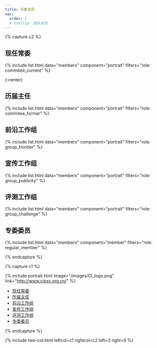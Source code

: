 ```yaml
---
title: 专委成员
nav:
  order: 2
  # tooltip: 团队成员
---
```

{% capture c2 %}

## 现任常委

{%
  include list.html
  data="members"
  component="portrait"
  filters="role: commitee_current"
%}


{:center}
## 历届主任

{%
  include list.html
  data="members"
  component="portrait"
  filters="role: commitee_former"
%}


## 前沿工作组

{%
  include list.html
  data="members"
  component="portrait"
  filters="role: group_frontier"
%}

## 宣传工作组

{%
  include list.html
  data="members"
  component="portrait"
  filters="role: group_publicity"
%}

## 评测工作组

{%
  include list.html
  data="members"
  component="portrait"
  filters="role: group_challenge"
%}

## 专委委员

{%
  include list.html
  data="members"
  component="member"
  filters="role: regular_member"
%}

{% endcapture %}

{% capture c1 %}

{% include portrait.html image="/images/CI_logo.png" link="http://www.cipsc.org.cn/" %}

<div class="sticky_sidebar">
  <ul class="no-padding margin-left-10 organizers-type-list hidden-xs" id="sidebar-nav">
    <li class=""><a href="#现任常委">现任常委</a></li>
    <li class=""><a href="#历届主任">历届主任</a></li>
    <li class=""><a href="#前沿工作组">前沿工作组</a></li>
    <li class=""><a href="#宣传工作组">宣传工作组</a></li>
    <li class=""><a href="#评测工作组">评测工作组</a></li>
    <li class=""><a href="#专委委员">专委委员</a></li>
  </ul>
</div>

{% endcapture %}

{% include two-col.html leftcol=c1 rightcol=c2 left=3 right=9 %}